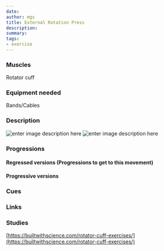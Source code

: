 ```yaml
---
date: 
author: mgs
title: External Rotation Press
description: 
summary: 
tags: 
- exercise
---
```

### Muscles
Rotator cuff
### Equipment needed
Bands/Cables
### Description
![enter image description here](https://builtwithscience.com/wp-content/uploads/2019/07/Screen-Shot-2019-07-14-at-12.07.23-pm-768x432.png)
![enter image description here](https://builtwithscience.com/wp-content/uploads/2019/07/Screen-Shot-2019-07-14-at-12.07.42-pm-768x432.png)
### Progressions
#### Regressed versions (Progressions to get to this movement)
#### Progressive versions
### Cues
### Links

### Studies
[https://builtwithscience.com/rotator-cuff-exercises/](https://builtwithscience.com/rotator-cuff-exercises/)
<!--stackedit_data:
eyJoaXN0b3J5IjpbLTE1MzgyNjc1NTNdfQ==
-->